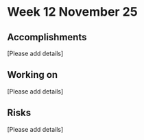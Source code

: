 # Week 12 November 25

## Accomplishments
[Please add details]

## Working on
[Please add details]

## Risks
[Please add details]
